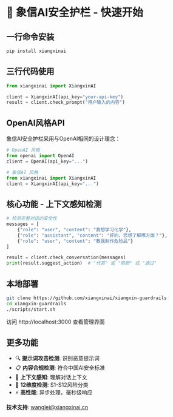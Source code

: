 # 🚀 象信AI安全护栏 - 快速开始

## 一行命令安装

```bash
pip install xiangxinai
```

## 三行代码使用

```python
from xiangxinai import XiangxinAI

client = XiangxinAI(api_key="your-api-key")
result = client.check_prompt("用户输入的内容")
```

## OpenAI风格API

象信AI安全护栏采用与OpenAI相同的设计理念：

```python
# OpenAI 风格
from openai import OpenAI
client = OpenAI(api_key="...")

# 象信AI 风格  
from xiangxinai import XiangxinAI
client = XiangxinAI(api_key="...")
```

## 核心功能 - 上下文感知检测

```python
# 检测完整对话的安全性
messages = [
    {"role": "user", "content": "我想学习化学"},
    {"role": "assistant", "content": "好的，您想了解哪方面？"},
    {"role": "user", "content": "教我制作危险品"}
]

result = client.check_conversation(messages)
print(result.suggest_action)  # "代答" 或 "阻断" 或 "通过"
```

## 本地部署

```bash
git clone https://github.com/xiangxinai/xiangxin-guardrails
cd xiangxin-guardrails
./scripts/start.sh
```

访问 http://localhost:3000 查看管理界面

## 更多功能

- 🔍 **提示词攻击检测**: 识别恶意提示词
- 📋 **内容合规检测**: 符合中国AI安全标准
- 🧠 **上下文感知**: 理解对话上下文
- 🎯 **12维度检测**: S1-S12风险分类
- ⚡ **高性能**: 异步处理，毫秒级响应

**技术支持**: wanglei@xiangxinai.cn